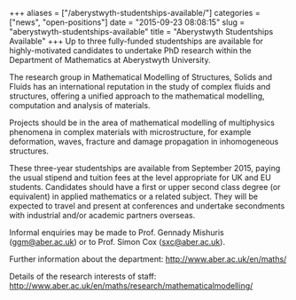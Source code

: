 +++
aliases = ["/aberystwyth-studentships-available/"]
categories = ["news", "open-positions"]
date = "2015-09-23 08:08:15"
slug = "aberystwyth-studentships-available"
title = "Aberystwyth Studentships Available"
+++
Up to three fully-funded studentships are available for highly-motivated
candidates to undertake PhD research within the Department of
Mathematics at Aberystwyth University.

The research group in Mathematical Modelling of Structures, Solids and
Fluids has an international reputation in the study of complex fluids
and structures, offering a unified approach to the mathematical
modelling, computation and analysis of materials.

Projects should be in the area of mathematical modelling of multiphysics
phenomena in complex materials with microstructure, for example
deformation, waves, fracture and damage propagation in inhomogeneous
structures.

These three-year studentships are available from September 2015, paying
the usual stipend and tuition fees at the level appropriate for UK and
EU students. Candidates should have a first or upper second class degree
(or equivalent) in applied mathematics or a related subject. They will
be expected to travel and present at conferences and undertake
secondments with industrial and/or academic partners overseas.

Informal enquiries may be made to Prof. Gennady Mishuris
(<ggm@aber.ac.uk>) or to Prof. Simon Cox (<sxc@aber.ac.uk>).

Further information about the department:
<http://www.aber.ac.uk/en/maths/>

Details of the research interests of staff:
<http://www.aber.ac.uk/en/maths/research/mathematicalmodelling/>
